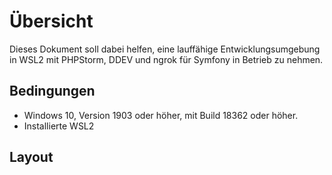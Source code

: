 # Übersicht

Dieses Dokument soll dabei helfen, eine lauffähige Entwicklungsumgebung in WSL2 mit PHPStorm, DDEV und ngrok für Symfony in Betrieb zu nehmen.

## Bedingungen

* Windows 10, Version 1903 oder höher, mit Build 18362 oder höher.
* Installierte WSL2

## Layout

##
